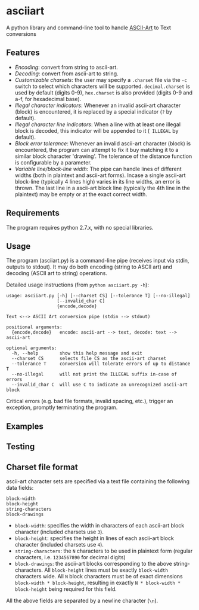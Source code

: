 asciiart
========

A python library and command-line tool to handle [ASCII-Art](http://en.wikipedia.org/wiki/ASCII_art) to Text conversions

Features
--------

* *Encoding*: convert from string to ascii-art.
* *Decoding*: convert from ascii-art to string.
* *Customizable charsets*: the user may specify a `.charset` file via the `-c` switch to select which characters will be supported. `decimal.charset` is used by default (digits 0-9), `hex.charset` is also provided (digits 0-9 and a-f, for hexadecimal base).
* *Illegal character indicators*: Whenever an invalid ascii-art character (block) is encountered, it is replaced by a special indicator (`?` by default).
* *Illegal character line indicators*: When a line with at least one illegal block is decoded, this indicator will be appended to it (` ILLEGAL` by default).
* *Block error tolerance*: Whenever an invalid ascii-art character (block) is encountered, the program can attempt to fix it buy matching it to a similar block character 'drawing'. The tolerance of the distance function is configurable by a parameter.
* *Variable line/block-line width*: The pipe can handle lines of different widths (both in plaintext and ascii-art forms). Incase a single ascii-art block-line (typically 4 lines high) varies in its line widths, an error is thrown. The last line in a ascii-art block line (typically the 4th line in the plaintext) may be empty or at the exact correct width.

Requirements
------------

The program requires python 2.7.x, with no special libraries.

Usage
-----

The program (asciiart.py) is a command-line pipe (receives input via stdin, outputs to stdout). It may do both encoding (string to ASCII art) and decoding (ASCII art to string) operations.

Detailed usage instructions (from `python asciiart.py -h`):

	usage: asciiart.py [-h] [--charset CS] [--tolerance T] [--no-illegal]
	                   [--invalid_char C]
	                   {encode,decode}

	Text <--> ASCII Art conversion pipe (stdin --> stdout)

	positional arguments:
	  {encode,decode}   encode: ascii-art --> text, decode: text --> ascii-art

	optional arguments:
	  -h, --help        show this help message and exit
	  --charset CS      selects file CS as the ascii-art charset
	  --tolerance T     conversion will tolerate errors of up to distance T
	  --no-illegal      will not print the ILLEGAL suffix in-case of errors
	  --invalid_char C  will use C to indicate an unrecognized ascii-art block

Critical errors (e.g. bad file formats, invalid spacing, etc.), trigger an exception, promptly terminating the program.

Examples
--------


Testing
-------




Charset file format
-------------------

ascii-art character sets are specified via a text file containing the following data fields:
	
	block-width
	block-height
	string-characters
	block-drawings

* `block-width`: specifies the width in characters of each ascii-art block character (included charsets use `3`).
* `block-height`: specifies the height in lines of each ascii-art block character (included charsets use `4`).
* `string-characters`: the `N` characters to be used in plaintext form (regular characters, i.e. `1234567890` for decimal digits)
* `block-drawings`: the ascii-art blocks corresponding to the above string-characters. All `block-height` lines must be exactly `block-width` characters wide. All `N` block characters must be of exact dimensions `block-width * block-height`, resulting in exactly `N * block-width * block-height` being required for this field.

All the above fields are separated by a newline character (`\n`).
